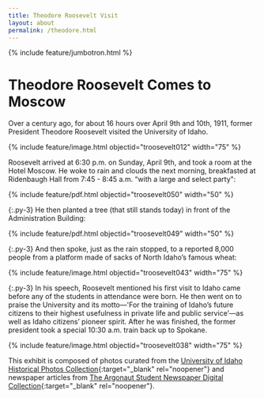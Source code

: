 ```yaml
---
title: Theodore Roosevelt Visit
layout: about
permalink: /theodore.html
---
```

{% include feature/jumbotron.html %} 

# Theodore Roosevelt Comes to Moscow

Over a century ago, for about 16 hours over April 9th and 10th, 1911, former President Theodore Roosevelt visited the University of Idaho.

{% include feature/image.html objectid="troosevelt012" width="75" %}

Roosevelt arrived at 6:30 p.m. on Sunday, April 9th, and took a room at the Hotel Moscow. He woke to rain and clouds the next morning, breakfasted at Ridenbaugh Hall from 7:45 - 8:45 a.m. “with a large and select party":

{% include feature/pdf.html objectid="troosevelt050" width="50" %}

{:.py-3}
He then planted a tree (that still stands today) in front of the Administration Building: 

{% include feature/pdf.html objectid="troosevelt049" width="50" %}

{:.py-3}
And then spoke, just as the rain stopped, to a reported 8,000 people from a platform made of sacks of North Idaho’s famous wheat:

{% include feature/image.html objectid="troosevelt043" width="75" %}

{:.py-3}
In his speech, Roosevelt mentioned his first visit to Idaho came before any of the students in attendance were born. He then went on to praise the University and its motto—'For the training of Idaho’s future citizens to their highest usefulness in private life and public service’—as well as Idaho citizens’ pioneer spirit. 
After he was finished, the former president took a special 10:30 a.m. train back up to Spokane. 

{% include feature/image.html objectid="troosevelt038" width="75" %}

This exhibit is composed of photos curated from the [University of Idaho Historical Photos Collection](https://www.lib.uidaho.edu/digital/uihistorical/){:target="_blank" rel="noopener"} and newspaper articles from [The Argonaut Student Newspaper Digital Collection](https://www.lib.uidaho.edu/digital/argonaut/){:target="_blank" rel="noopener"}. 

<div class="clearfix"></div>

